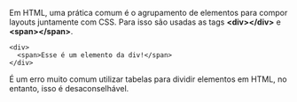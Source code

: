 Em HTML, uma prática comum é o agrupamento de elementos para compor layouts juntamente com CSS.
Para isso são usadas as tags <b><div\></div\></b> e <b><span\></span\></b>. 
	
	<div>
	  <span>Esse é um elemento da div!</span>
	</div> 



É um erro muito comum utilizar tabelas para dividir elementos em HTML, no entanto, isso é desaconselhável.
